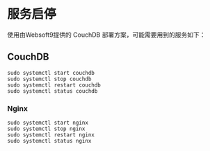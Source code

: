 # 服务启停

使用由Websoft9提供的 CouchDB 部署方案，可能需要用到的服务如下：

## CouchDB

```shell
sudo systemctl start couchdb
sudo systemctl stop couchdb
sudo systemctl restart couchdb
sudo systemctl status couchdb

```

### Nginx

```shell
sudo systemctl start nginx
sudo systemctl stop nginx
sudo systemctl restart nginx
sudo systemctl status nginx
```